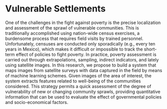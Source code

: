 # Vulnerable Settlements

One of the challenges in the fight against poverty is the precise localization and assessment of the  sprawl of vulnerable communities. This is traditionally accomplished using nation-wide census exercises, a burdensome process that  requires field visits by trained personnel. Unfortunately, censuses are conducted only sporadically (e.g., every ten years in Mexico), which makes it difficult or impossible to track the short-term effect of policies to fight poverty. In practice, poverty assessment is  carried out through extrapolations, sampling,  indirect indicators, and lately using satellite images. In this research, we propose to build a system that maps  images from  satellite surveys with data captured in the field by means of machine learning schemes. Given images of the area of interest, the system extracts features related to well-being of the communities considered. This strategy permits a quick assessment of the degree of vulnerability of new or changing community sprawls, providing quantitative information that can be used to evaluate the effect of governmental policies and socio-economical factors.

